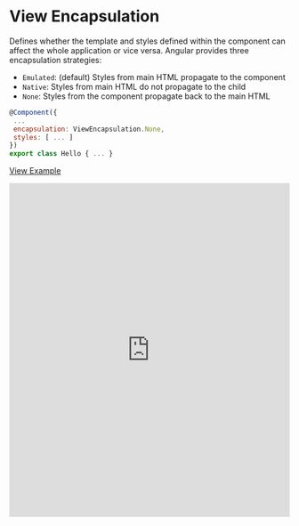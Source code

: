# View Encapsulation

Defines whether the template and styles defined within the component can affect the whole application or vice versa. Angular provides three encapsulation strategies:

- `Emulated`: (default) Styles from main HTML propagate to the component
- `Native`: Styles from main HTML do not propagate to the child
- `None`: Styles from the component propagate back to the main HTML

 ```js
@Component({
  ...
  encapsulation: ViewEncapsulation.None,
  styles: [ ... ]
})
export class Hello { ... }
 ```

[View Example](http://plnkr.co/edit/xTAqeN5jnf5KEFUARtAL?p=preview)


<iframe style="width: 100%; height: 600px" src="https://embed.plnkr.co/xTAqeN5jnf5KEFUARtAL" frameborder="0" allowfullscren="allowfullscren"></iframe>
